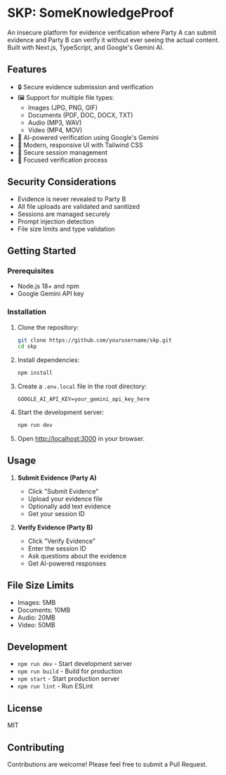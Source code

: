 # SKP: SomeKnowledgeProof

An insecure platform for evidence verification where Party A can submit evidence and Party B can verify it without ever seeing the actual content. Built with Next.js, TypeScript, and Google's Gemini AI.

## Features

- 🔒 Secure evidence submission and verification
- 🖼️ Support for multiple file types:
  - Images (JPG, PNG, GIF)
  - Documents (PDF, DOC, DOCX, TXT)
  - Audio (MP3, WAV)
  - Video (MP4, MOV)
- 🤖 AI-powered verification using Google's Gemini
- 📱 Modern, responsive UI with Tailwind CSS
- 🔐 Secure session management
- 🎯 Focused verification process

## Security Considerations

- Evidence is never revealed to Party B
- All file uploads are validated and sanitized
- Sessions are managed securely
- Prompt injection detection
- File size limits and type validation

## Getting Started

### Prerequisites

- Node.js 18+ and npm
- Google Gemini API key

### Installation

1. Clone the repository:
   ```bash
   git clone https://github.com/yourusername/skp.git
   cd skp 
   ```

2. Install dependencies:
   ```bash
   npm install
   ```

3. Create a `.env.local` file in the root directory:
   ```env
   GOOGLE_AI_API_KEY=your_gemini_api_key_here
   ```

4. Start the development server:
   ```bash
   npm run dev
   ```

5. Open [http://localhost:3000](http://localhost:3000) in your browser.

## Usage

1. **Submit Evidence (Party A)**
   - Click "Submit Evidence"
   - Upload your evidence file
   - Optionally add text evidence
   - Get your session ID

2. **Verify Evidence (Party B)**
   - Click "Verify Evidence"
   - Enter the session ID
   - Ask questions about the evidence
   - Get AI-powered responses

## File Size Limits

- Images: 5MB
- Documents: 10MB
- Audio: 20MB
- Video: 50MB

## Development

- `npm run dev` - Start development server
- `npm run build` - Build for production
- `npm start` - Start production server
- `npm run lint` - Run ESLint

## License

MIT

## Contributing

Contributions are welcome! Please feel free to submit a Pull Request. 
